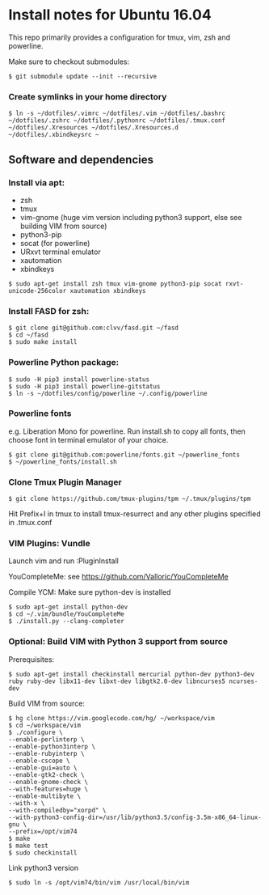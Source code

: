 Install notes for Ubuntu 16.04
=========

This repo primarily provides a configuration for tmux, vim, zsh and powerline.

Make sure to checkout submodules:
```
$ git submodule update --init --recursive
```

### Create symlinks in your home directory
```
$ ln -s ~/dotfiles/.vimrc ~/dotfiles/.vim ~/dotfiles/.bashrc ~/dotfiles/.zshrc ~/dotfiles/.pythonrc ~/dotfiles/.tmux.conf ~/dotfiles/.Xresources ~/dotfiles/.Xresources.d ~/dotfiles/.xbindkeysrc ~
```

Software and dependencies
----------------

### Install via apt:
  * zsh
  * tmux
  * vim-gnome (huge vim version including python3 support, else see building VIM from source)
  * python3-pip
  * socat (for powerline)
  * URxvt terminal emulator
  * xautomation
  * xbindkeys
```
$ sudo apt-get install zsh tmux vim-gnome python3-pip socat rxvt-unicode-256color xautomation xbindkeys
```

### Install FASD for zsh:
```
$ git clone git@github.com:clvv/fasd.git ~/fasd
$ cd ~/fasd
$ sudo make install
```

### Powerline Python package:
```
$ sudo -H pip3 install powerline-status
$ sudo -H pip3 install powerline-gitstatus
$ ln -s ~/dotfiles/config/powerline ~/.config/powerline

```

### Powerline fonts
e.g. Liberation Mono for powerline. Run install.sh to copy all fonts, then choose font in terminal emulator of your choice.

```
$ git clone git@github.com:powerline/fonts.git ~/powerline_fonts
$ ~/powerline_fonts/install.sh
```

### Clone Tmux Plugin Manager
```
$ git clone https://github.com/tmux-plugins/tpm ~/.tmux/plugins/tpm
```

Hit Prefix+I in tmux to install tmux-resurrect and any other plugins specified in .tmux.conf


### VIM Plugins: Vundle
Launch vim and run :PluginInstall

YouCompleteMe: see https://github.com/Valloric/YouCompleteMe

Compile YCM: Make sure python-dev is installed

```
$ sudo apt-get install python-dev
$ cd ~/.vim/bundle/YouCompleteMe
$ ./install.py --clang-completer
```

### Optional: Build VIM with Python 3 support from source
Prerequisites:

```
$ sudo apt-get install checkinstall mercurial python-dev python3-dev ruby ruby-dev libx11-dev libxt-dev libgtk2.0-dev libncurses5 ncurses-dev
```
Build VIM from source:
```
$ hg clone https://vim.googlecode.com/hg/ ~/workspace/vim
$ cd ~/workspace/vim
$ ./configure \
--enable-perlinterp \
--enable-python3interp \
--enable-rubyinterp \
--enable-cscope \
--enable-gui=auto \
--enable-gtk2-check \
--enable-gnome-check \
--with-features=huge \
--enable-multibyte \
--with-x \
--with-compiledby="xorpd" \
--with-python3-config-dir=/usr/lib/python3.5/config-3.5m-x86_64-linux-gnu \
--prefix=/opt/vim74
$ make
$ make test
$ sudo checkinstall
```

Link python3 version
```
$ sudo ln -s /opt/vim74/bin/vim /usr/local/bin/vim
```

